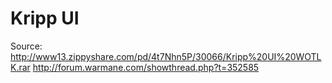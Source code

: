 # Kripp UI
Source:
http://www13.zippyshare.com/pd/4t7Nhn5P/30066/Kripp%20UI%20WOTLK.rar
http://forum.warmane.com/showthread.php?t=352585
